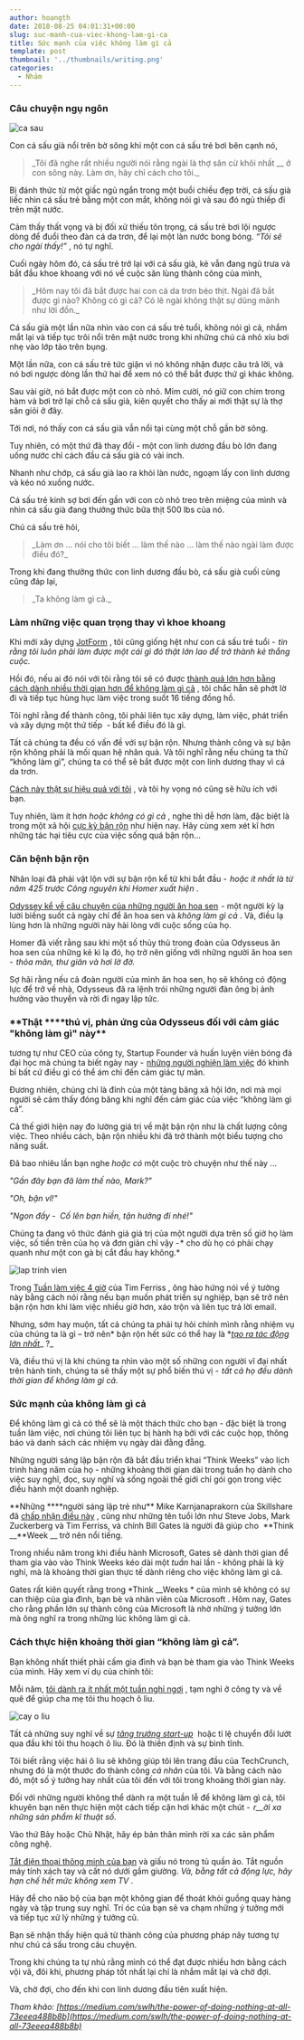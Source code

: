 ```yaml
---
author: hoangth
date: 2018-08-25 04:01:31+00:00
slug: suc-manh-cua-viec-khong-lam-gi-ca
title: Sức mạnh của việc không làm gì cả
template: post
thumbnail: '../thumbnails/writing.png'
categories:
  - Nhảm
---
```


### Câu chuyện ngụ ngôn

![ca sau](https://lecoder.io/wp-content/uploads/2018/08/ca-sau.jpeg)

Con cá sấu già nổi trên bờ sông khi một con cá sấu trẻ bơi bên cạnh nó,

<blockquote>_Tôi đã nghe rất nhiều người nói rằng ngài là thợ săn cừ khôi nhất __ ở con sông này. Làm ơn, hãy chỉ cách cho tôi._</blockquote>

Bị đánh thức từ một giấc ngủ ngắn trong một buổi chiều đẹp trời, cá sấu già liếc nhìn cá sấu trẻ bằng một con mắt, không nói gì và sau đó ngủ thiếp đi trên mặt nước.

Cảm thấy thất vọng và bị đối xử thiếu tôn trọng, cá sấu trẻ bơi lội ngược dòng để đuổi theo đàn cá da trơn, để lại một làn nước bong bóng. *“Tôi sẽ cho ngài thấy!”* , nó tự nghĩ.

Cuối ngày hôm đó, cá sấu trẻ trở lại với cá sấu già, kẻ vẫn đang ngủ trưa và bắt đầu khoe khoang với nó về cuộc săn lùng thành công của mình,

<blockquote>_Hôm nay tôi đã bắt được hai con cá da trơn béo thịt. Ngài đã bắt được gì nào? Không có gì cả? Có lẽ ngài không thật sự dũng mãnh như lời đồn._</blockquote>

Cá sấu già một lần nữa nhìn vào con cá sấu trẻ tuổi, không nói gì cả, nhắm mắt lại và tiếp tục trôi nổi trên mặt nước trong khi những chú cá nhỏ xíu bơi nhẹ vào lớp tảo trên bụng.

Một lần nữa, con cá sấu trẻ tức giận vì nó không nhận được câu trả lời, và nó bơi ngược dòng lần thứ hai để xem nó có thể bắt được thứ gì khác không.

Sau vài giờ, nó bắt được một con cò nhỏ. Mỉm cười, nó giữ con chim trong hàm và bơi trở lại chỗ cá sấu già, kiên quyết cho thấy ai mới thật sự là thợ săn giỏi ở đây.

Tới nơi, nó thấy con cá sấu già vẫn nổi tại cùng một chỗ gần bờ sông.

Tuy nhiên, có một thứ đã thay đổi - một con linh dương đầu bò lớn đang uống nước chỉ cách đầu cá sấu già có vài inch.

Nhanh như chớp, cá sấu già lao ra khỏi làn nước, ngoạm lấy con linh dương và kéo nó xuống nước.

Cá sấu trẻ kinh sợ bơi đến gần với con cò nhỏ treo trên miệng của mình và nhìn cá sấu già đang thưởng thức bữa thịt 500 lbs của nó.

Chú cá sấu trẻ hỏi,

<blockquote>_Làm ơn ... nói cho tôi biết ... làm thế nào ... làm thế nào ngài làm được điều đó?_</blockquote>

Trong khi đang thưởng thức con linh dương đầu bò, cá sấu già cuối cùng cũng đáp lại,

<blockquote>_Ta không làm gì cả._</blockquote>

### Làm những việc quan trọng thay vì khoe khoang

Khi mới xây dựng [JotForm](https://www.jotform.com/) , tôi cũng giống hệt như con cá sấu trẻ tuổi -  *tin rằng tôi luôn phải làm được một cái gì đó thật lớn lao để trở thành kẻ thắng cuộc.*

Hồi đó, nếu ai đó nói với tôi rằng tôi sẽ có được [thành quả lớn hơn bằng cách dành nhiều thời gian hơn để không làm gì cả](https://www.jotform.com/blog/388-How-to-get-more-done-with-less-work) , tôi chắc hẳn sẽ phớt lờ đi và tiếp tục hùng hục làm việc trong suốt 16 tiếng đồng hồ.

Tôi nghĩ rằng để thành công, tôi phải liên tục xây dựng, làm việc, phát triển và xây dựng một thứ tiếp  - bất kể điều đó là gì.

Tất cả chúng ta đều có vấn đề với sự bận rộn. Nhưng thành công và sự bận rộn không phải là mối quan hệ nhân quả. Và tôi nghĩ rằng nếu chúng ta thử “không làm gì”, chúng ta có thể sẽ bắt được một con linh dương thay vì cá da trơn.

[Cách này thật sự hiệu quả với tôi](https://medium.com/swlh/how-not-following-my-dreams-enabled-me-to-build-a-startup-with-3-2-million-users-b03a9cb05cb9) , và tôi hy vọng nó cũng sẽ hữu ích với bạn.

Tuy nhiên, làm ít hơn *hoặc không có gì cả* , nghe thì dễ hơn làm, đặc biệt là trong một xã hội [cực kỳ bận rộn](https://www.jotform.com/blog/417-Don-t-listen-to-those-productivity-gurus-why-waking-up-at-6am-won-t-make-you-successful) như hiện nay. Hãy cùng xem xét kĩ hơn những tác hại tiêu cực của việc sống quá bận rộn…

### Căn bệnh bận rộn

Nhân loại đã phải vật lộn với sự bận rộn kể từ khi bắt đầu -  *hoặc ít nhất là từ năm 425 trước Công nguyên khi Homer xuất hiện* .

[Odyssey kể về câu chuyện của những người ăn hoa sen](http://www.sparknotes.com/lit/odyssey/section5/)  - một người kỳ lạ lười biếng suốt cả ngày chỉ để ăn hoa sen và *không làm gì cả* . Và, điều lạ lùng hơn là những người này hài lòng với cuộc sống của họ.

Homer đã viết rằng sau khi một số thủy thủ trong đoàn của Odysseus ăn hoa sen của những kẻ kì lạ đó, họ trở nên giống với những người ăn hoa sen -  *thỏa mãn, thư giãn và hơi lờ đờ.*

Sợ hãi rằng nếu cả đoàn người của mình ăn hoa sen, họ sẽ không có động lực để trở về nhà, Odysseus đã ra lệnh trói những người đàn ông bị ảnh hưởng vào thuyền và rời đi ngay lập tức.

### **Thật \*\***thú vị, phản ứng của Odysseus đối với cảm giác "không làm gì" này\*\*

tương tự như CEO của công ty, Startup Founder và huấn luyện viên bóng đá đại học mà chúng ta biết ngày nay -  [những người nghiện làm việc](https://www.jotform.com/blog/391-A-9-min-guide-to-a-less-painful-entrepreneurial-journey) đó khinh bỉ bất cứ điều gì có thể ám chỉ đến cảm giác tự mãn.

Đương nhiên, chúng chỉ là đỉnh của một tảng băng xã hội lớn, nơi mà mọi người sẽ cảm thấy đóng băng khi nghĩ đến cảm giác của việc “không làm gì cả”.

Cả thế giới hiện nay đo lường giá trị về mặt bận rộn như là chất lượng công việc. Theo nhiều cách, bận rộn nhiều khi đã trở thành một biểu tượng cho năng suất.

Đã bao nhiêu lần bạn nghe *hoặc có* một cuộc trò chuyện như thế này ...

_"Gần đây bạn đã làm thế nào, Mark?"_

_"Oh, bận vl!"_

_"Ngon đấy -  Cố lên bạn hiền, tận hưởng đi nhé!"_

Chúng ta đang vô thức đánh giá giá trị của một người dựa trên số giờ họ làm việc, số tiền trên của họ và đơn giản chỉ vậy - * cho dù họ có phải chạy quanh như một con gà bị cắt đầu hay không.*

![lap trinh vien](https://lecoder.io/wp-content/uploads/2018/08/lap-trinh-vien.jpeg)

Trong [Tuần làm việc 4 giờ](https://fourhourworkweek.com/) của Tim Ferriss , ông hào hứng nói về ý tưởng này bằng cách nói rằng nếu bạn muốn phát triển sự nghiệp, bạn sẽ trở nên bận rộn hơn khi làm việc nhiều giờ hơn, xáo trộn và liên tục trả lời email.

Nhưng, sớm hay muộn, tất cả chúng ta phải tự hỏi chính mình rằng nhiệm vụ của chúng ta là gì – trở nên* bận rộn hết sức có thể hay là *[_tạo ra tác động lớn nhất_](https://www.jotform.com/blog/350-How-we-develop-products-for-3-2M-users)_ ?_

Và, điều thú vị là khi chúng ta nhìn vào một số những con người vĩ đại nhất trên hành tinh, chúng ta sẽ thấy một sự phổ biến thú vị -  *tất cả họ đều dành thời gian để không làm gì cả.*

### Sức mạnh của không làm gì cả

Để không làm gì cả có thể sẽ là một thách thức cho bạn - đặc biệt là trong tuần làm việc, nơi chúng tôi liên tục bị hành hạ bởi với các cuộc họp, thông báo và danh sách các nhiệm vụ ngày dài đằng đẵng.

Những người sáng lập bận rộn đã bắt đầu triển khai “Think Weeks” vào lịch trình hàng năm của họ - những khoảng thời gian dài trong tuần họ dành cho việc suy nghĩ, đọc, suy nghĩ và sống ngoài thế giới chỉ gói gọn trong việc điều hành một doanh nghiệp.

**Những \*\***người sáng lập trẻ như\*\* Mike Karnjanaprakorn của Skillshare đã [chấp nhận điều này](https://hackernoon.com/taking-a-think-week-end-462fa4bb401e) , cũng như những tên tuổi lớn như Steve Jobs, Mark Zuckerberg và Tim Ferriss, và chính Bill Gates là người đã giúp cho  **Think \_\_**Week \_\_ trở nên nổi tiếng.

Trong nhiều năm trong khi điều hành Microsoft, Gates sẽ dành thời gian để tham gia vào vào Think Weeks kéo dài một *tuần* hai lần - không phải là kỳ nghỉ, mà là khoảng thời gian thực tế dành riêng cho việc không làm gì cả.

Gates rất kiên quyết rằng trong *Think \_\_Weeks * của mình sẽ không có sự can thiệp của gia đình, bạn bè và nhân viên của Microsoft . Hôm nay, Gates cho rằng phần lớn sự thành công của Microsoft là nhờ những ý tưởng lớn mà ông nghĩ ra trong những lúc không làm gì cả.

### Cách thực hiện khoảng thời gian “không làm gì cả”.

Bạn không nhất thiết phải cấm gia đình và bạn bè tham gia vào Think Weeks của mình. Hãy xem ví dụ của chính tôi:

Mỗi năm, [tôi dành ra ít nhất một tuần nghỉ ngơi](https://www.jotform.com/blog/dominating-tech-news/) , tạm nghỉ ở công ty và về quê để giúp cha mẹ tôi thu hoạch ô liu.

![cay o liu](https://lecoder.io/wp-content/uploads/2018/08/cay-o-liu.jpeg)

Tất cả những suy nghĩ về sự [_tăng trưởng start-up_](https://www.jotform.com/blog/hire-slowly-grow-slowly/)  hoặc tỉ lệ chuyển đổi lướt qua đầu khi tôi thu hoạch ô liu. Đó là thiền định và sự bình tĩnh.

Tôi biết rằng việc hái ô liu sẽ không giúp tôi lên trang đầu của TechCrunch, nhưng đó là một thước đo thành công _cá nhân_ của tôi. Và bằng cách nào đó, một số ý tưởng hay nhất của tôi đến với tôi trong khoảng thời gian này.

Đối với những người không thể dành ra một tuần lễ để không làm gì cả, tôi khuyên bạn nên thực hiện một cách tiếp cận hơi khác một chút -  *r\_\_ời xa những sản phẩm kĩ thuật số.*

Vào thứ Bảy hoặc Chủ Nhật, hãy ép bản thân mình rời xa các sản phẩm công nghệ.

[Tắt điện thoại thông minh của bạn](https://medium.com/swlh/why-productivity-isnt-the-only-thing-your-smartphone-is-stealing-from-you-72c025b76bb4) và giấu nó trong tủ quần áo. Tắt nguồn máy tính xách tay và cất nó dưới gầm giường. *Và, bằng tất cả động lực, hãy hạn chế hết mức không xem TV* .

Hãy để cho não bộ của bạn một không gian để thoát khỏi guồng quay hàng ngày và tập trung suy nghĩ. Trí óc của bạn sẽ va chạm những ý tưởng mới và tiếp tục xử lý những ý tưởng cũ.

Bạn sẽ nhận thấy hiện quả từ thành công của phương pháp nãy tương tự như chú cá sấu trong câu chuyện.

Trong khi chúng ta tự nhủ rằng mình có thể đạt được nhiều hơn bằng cách vội vã, đôi khi, phương pháp tốt nhất lại chỉ là nhắm mắt lại và chờ đợi.

Và, chờ đợi, cho đến khi con linh dương đầu tiên xuất hiện.

_Tham khảo: [https://medium.com/swlh/the-power-of-doing-nothing-at-all-73eeea488b8b](https://medium.com/swlh/the-power-of-doing-nothing-at-all-73eeea488b8b)_
